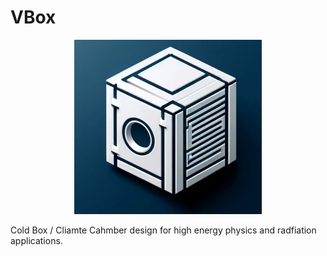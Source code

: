 # VBox
<p align="center">
   <img src="./VBox.jpg" alt="Logo" width="300">
</p>

Cold Box / Cliamte Cahmber design for high energy physics and radfiation applications.
